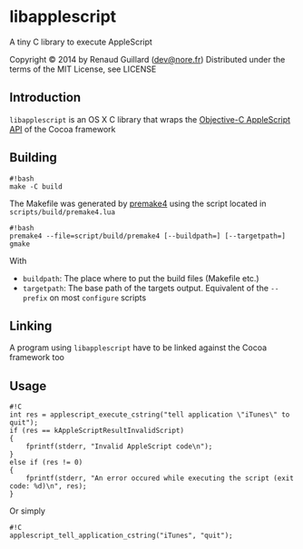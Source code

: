 libapplescript
===========
A tiny C library to execute AppleScript

Copyright © 2014 by Renaud Guillard (dev@nore.fr)
Distributed under the terms of the MIT License, see LICENSE

## Introduction
`libapplescript` is an OS X C library that wraps 
the [Objective-C AppleScript API](https://developer.apple.com/library/mac/documentation/Cocoa/Reference/Foundation/Classes/nsapplescript_Class/Reference/Reference.html) 
of the Cocoa framework  

## Building
```
#!bash
make -C build
```

The Makefile was generated by [premake4](https://bitbucket.org/premake/premake-stable)
using the script located in `scripts/build/premake4.lua`
```
#!bash
premake4 --file=script/build/premake4 [--buildpath=] [--targetpath=] gmake
```
With

* `buildpath`: The place where to put the build files (Makefile etc.)
* `targetpath`: The base path of the targets output. Equivalent of the `--prefix` on most `configure` scripts 

## Linking
A program using `libapplescript` have to be linked against the Cocoa framework too

## Usage
```
#!C
int res = applescript_execute_cstring("tell application \"iTunes\" to quit");
if (res == kAppleScriptResultInvalidScript)
{
	fprintf(stderr, "Invalid AppleScript code\n");
}
else if (res != 0)
{
	fprintf(stderr, "An error occured while executing the script (exit code: %d)\n", res);
}
```

Or simply
```
#!C
applescript_tell_application_cstring("iTunes", "quit");
```
